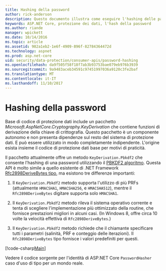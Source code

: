 ```yaml
---
title: Hashing della password
author: rick-anderson
description: Questo documento illustra come eseguire l'hashing delle password mediante le API di protezione dati ASP.NET Core.
keywords: ASP.NET Core, protezione dei dati, l'hash della password
ms.author: riande
manager: wpickett
ms.date: 10/14/2016
ms.topic: article
ms.assetid: 982a1eb2-1e6f-4909-896f-82784364472d
ms.technology: aspnet
ms.prod: asp.net-core
uid: security/data-protection/consumer-apis/password-hashing
ms.openlocfilehash: da9f505f58f18f7ab3b93753bae079eb976b3939
ms.sourcegitcommit: 9a9483aceb34591c97451997036a9120c3fe2baf
ms.translationtype: MT
ms.contentlocale: it-IT
ms.lasthandoff: 11/10/2017
---
```

# <a name="password-hashing"></a>Hashing della password

Base di codice di protezione dati include un pacchetto *Microsoft.AspNetCore.Cryptography.KeyDerivation* che contiene funzioni di derivazione della chiave di crittografia. Questo pacchetto è un componente autonomo e non presenta dipendenze sul resto del sistema di protezione dati. E può essere utilizzato in modo completamente indipendente. L'origine esista insieme il codice di protezione dati base per motivi di praticità.

Il pacchetto attualmente offre un metodo `KeyDerivation.Pbkdf2` che consente l'hashing di una password utilizzando il [PBKDF2 algoritmo](https://tools.ietf.org/html/rfc2898#section-5.2). Questa API è molto simile a quello esistente di .NET Framework [Rfc2898DeriveBytes tipo](https://docs.microsoft.com/dotnet/api/system.security.cryptography.rfc2898derivebytes), ma esistono tre differenze importanti:

1. Il `KeyDerivation.Pbkdf2` metodo supporta l'utilizzo di più PRFs (attualmente `HMACSHA1`, `HMACSHA256`, e `HMACSHA512`), mentre il `Rfc2898DeriveBytes` digitare supporta solo `HMACSHA1`.

2. Il `KeyDerivation.Pbkdf2` metodo rileva il sistema operativo corrente e tenta di scegliere l'implementazione più ottimizzato della routine, che fornisce prestazioni migliori in alcuni casi. (In Windows 8, offre circa 10 volte la velocità effettiva di `Rfc2898DeriveBytes`.)

3. Il `KeyDerivation.Pbkdf2` metodo richiede che il chiamante specificare tutti i parametri (salinità, PRF e conteggio delle iterazioni). Il `Rfc2898DeriveBytes` tipo fornisce i valori predefiniti per questi.

[!code-csharp[Main](password-hashing/samples/passwordhasher.cs)]

Vedere il codice sorgente per l'identità di ASP.NET Core `PasswordHasher` caso d'uso di tipo per un mondo reale.
